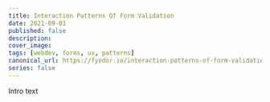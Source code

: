 ```yaml
---
title: Interaction Patterns Of Form Validation
date: 2021-09-01
published: false
description:
cover_image:
tags: [webdev, forms, ux, patterns]
canonical_url: https://fyodor.io/interaction-patterns-of-form-validation/
series: false
---
```


Intro text